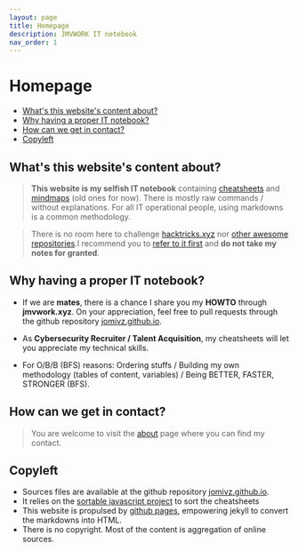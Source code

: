 ```yaml
---
layout: page
title: Homepage
description: JMVWORK IT notebook
nav_order: 1
---
```

# Homepage

<!-- vscode-markdown-toc -->
* [What's this website's content about?](#Whatsthiswebsitescontentabout)
* [Why having a proper IT notebook?](#WhyhavingaproperITnotebook)
* [How can we get in contact?](#Howcanwegetincontact)
* [Copyleft](#Copyleft)

<!-- vscode-markdown-toc-config
	numbering=true
	autoSave=true
	/vscode-markdown-toc-config -->
<!-- /vscode-markdown-toc -->

##  <a name='Whatsthiswebsitescontentabout'></a>What's this website's content about?


> **This website is my selfish IT notebook** containing [cheatsheets](/cheatsheets) and [mindmaps](/mindmaps) (old ones for now).
There is mostly raw commands / without explanations. For all IT operational people, using markdowns is a common methodology. 

> There is no room here to challenge [hacktricks.xyz](https://book.hacktricks.xyz) nor [other awesome repositories](/#ressources).I recommend you to [refer to it first](/#ressources) and **do not take my notes for granted**.


##  <a name='WhyhavingaproperITnotebook'></a> Why having a proper IT notebook? 

* If we are **mates**, there is a chance I share you my **HOWTO** through **jmvwork.xyz**.
On your appreciation, feel free to pull requests through the github repository [jomivz.github.io](https://github.com/jomivz/jomivz.github.io).

* As **Cybersecurity Recruiter / Talent Acquisition**, my cheatsheets will let you appreciate my technical skills.

* For O/B/B (BFS) reasons: Ordering stuffs / Building my own methodology (tables of content, variables) / Being BETTER, FASTER, STRONGER (BFS).

##  <a name='Howcanwegetincontact'></a>How can we get in contact? 

> You are welcome to visit the [about](/about/) page where you can find my contact.  


##  <a name='Copyleft'></a>Copyleft


* Sources files are available at the github repository [jomivz.github.io](https://github.com/jomivz/jomivz.github.io). 
* It relies on the [sortable javascript project](https://githubhelp.com/tofsjonas/sortable) to sort the cheatsheets
* This website is propulsed by [github pages](https://pages.github.com/), empowering jekyll to convert the markdowns into HTML.
* There is no copyright. Most of the content is aggregation of online sources. 